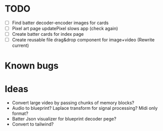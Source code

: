 
# TODO
- [ ] Find batter decoder-encoder images for cards
- [ ] Pixel art page updatePixel slows app (check again)
- [ ] Create batter cards for index page
- [ ] Create reusable file drag&drop component for image+video (Rewrite current)
# Known bugs




# Ideas
- Convert large video by passing chunks of memory blocks?
- Audio to blueprint? Laplace transform for signal processing? Midi only format?
- Batter Json visualizer for blueprint decoder pege?
- Convert to tailwind?